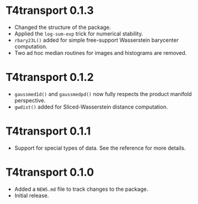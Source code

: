 # T4transport 0.1.3

* Changed the structure of the package. 
* Applied the `log-sum-exp` trick for numerical stability.
* `rbary23L()` added for simple free-support Wasserstein barycenter computation.
* Two ad hoc median routines for images and histograms are removed.

# T4transport 0.1.2

* `gaussmed1d()` and `gaussmedpd()` now fully respects the product manifold perspective.
* `gwdist()` added for Sliced-Wasserstein distance computation.

# T4transport 0.1.1

* Support for special types of data. See the reference for more details.

# T4transport 0.1.0

* Added a `NEWS.md` file to track changes to the package.
* Initial release.
